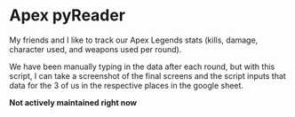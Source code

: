 # Apex pyReader

My friends and I like to track our Apex Legends stats (kills, damage, character used, and weapons used per round).

We have been manually typing in the data after each round, but with this script, I can take a screenshot of the final screens and the script inputs that data for the 3 of us in the respective places in the google sheet.

**Not actively maintained right now**
